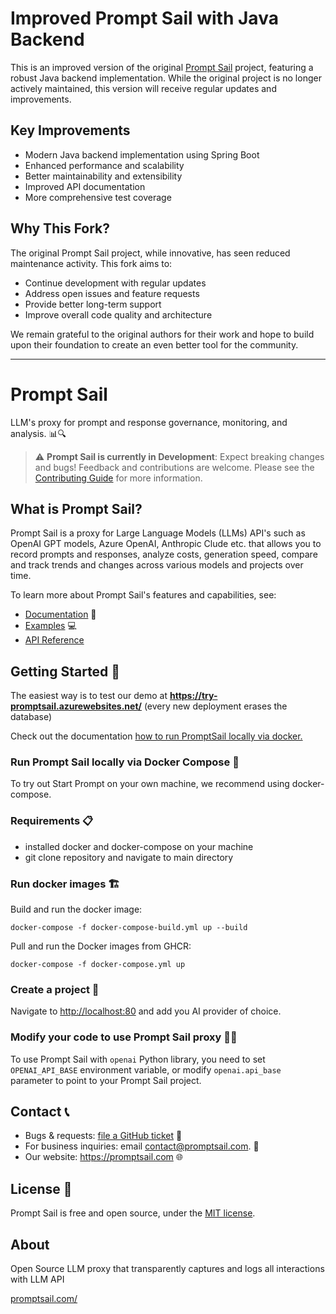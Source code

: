 
# Improved Prompt Sail with Java Backend

This is an improved version of the original [Prompt Sail](https://github.com/PromptSail/prompt_sail) project, featuring a robust Java backend implementation. While the original project is no longer actively maintained, this version will receive regular updates and improvements.

## Key Improvements

- Modern Java backend implementation using Spring Boot
- Enhanced performance and scalability
- Better maintainability and extensibility
- Improved API documentation
- More comprehensive test coverage

## Why This Fork?

The original Prompt Sail project, while innovative, has seen reduced maintenance activity. This fork aims to:
- Continue development with regular updates
- Address open issues and feature requests
- Provide better long-term support
- Improve overall code quality and architecture

We remain grateful to the original authors for their work and hope to build upon their foundation to create an even better tool for the community.

---

# Prompt Sail

LLM's proxy for prompt and response governance, monitoring, and analysis. 📊🔍

> ⚠️ **Prompt Sail is currently in Development**: Expect breaking changes and bugs! Feedback and contributions are welcome. Please see the [Contributing Guide](/sabelosimelane/prompt_sail/blob/main/CONTRIBUTING.md) for more information.

## What is Prompt Sail?

Prompt Sail is a proxy for Large Language Models (LLMs) API's such as OpenAI GPT models, Azure OpenAI, Anthropic Clude etc. that allows you to record prompts and responses, analyze costs, generation speed, compare and track trends and changes across various models and projects over time.

To learn more about Prompt Sail's features and capabilities, see:

- [Documentation](https://promptsail.github.io/prompt_sail/) 📖
- [Examples](https://github.com/PromptSail/prompt_sail/tree/main/examples) 💻
- [API Reference](https://try-promptsail.azurewebsites.net/api/docs)

## Getting Started 🚀

The easiest way is to test our demo at **<https://try-promptsail.azurewebsites.net/>** (every new deployment erases the database)

Check out the documentation [how to run PromptSail locally via docker.](https://promptsail.com/docs/quick-start-guide/)

### Run Prompt Sail locally via Docker Compose 🐳

To try out Start Prompt on your own machine, we recommend using docker-compose.

### Requirements 📋

- installed docker and docker-compose on your machine
- git clone repository and navigate to main directory

### Run docker images 🏗️

Build and run the docker image:

    docker-compose -f docker-compose-build.yml up --build

Pull and run the Docker images from GHCR:

    docker-compose -f docker-compose.yml up

### Create a project 📝

Navigate to <http://localhost:80> and add you AI provider of choice.

### Modify your code to use Prompt Sail proxy 👨‍💻

To use Prompt Sail with `openai` Python library, you need to set `OPENAI_API_BASE` environment variable, or modify `openai.api_base` parameter to point to your Prompt Sail project.

## Contact 📞

- Bugs & requests: [file a GitHub ticket](https://github.com/PromptSail/prompt_sail/issues/new/choose) 🐞
- For business inquiries: email <contact@promptsail.com>. 📧
- Our website: <https://promptsail.com> 🌐

## License 📜

Prompt Sail is free and open source, under the [MIT license](/sabelosimelane/prompt_sail/blob/main/LICENSE).

## About

Open Source LLM proxy that transparently captures and logs all interactions with LLM API

[promptsail.com/](http://promptsail.com/)
